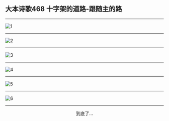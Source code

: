
## 大本诗歌468 十字架的道路-跟随主的路
        
<div id="aplayer0"></div>

---

<img alt="1" data-original="/data/d0467/1.png">

---

<img alt="2" data-original="/data/d0467/2.png">

---

<img alt="3" data-original="/data/d0467/3.png">

---

<img alt="4" data-original="/data/d0467/4.png">

---

<img alt="5" data-original="/data/d0467/5.png">

---

<img alt="6" data-original="/data/d0467/6.png">

---

<p style="text-align: center">到底了...</p>

<script src="/js/dist-view.js"></script>

<script>
MAIN.id = 'd0467';
        
const ap0 = new APlayer({
    container: document.getElementById('aplayer0'),
    volume: 1,
    loop: 'none',
    preload: 'none',
    audio: [{
        name: '大本诗歌468.mp3',
        artist: '大本诗歌',
        url: 'https://res.wx.qq.com/voice/getvoice?mediaid=MzI0NTk3MDM5M18yMjQ3NDkzNDAz',
        cover: '/favicon'
    }]
});
</script>
